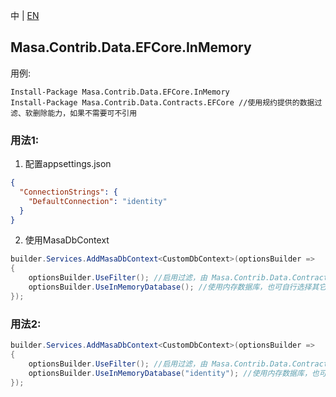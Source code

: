中 | [EN](README.md)

## Masa.Contrib.Data.EFCore.InMemory

用例:

``` powershelll
Install-Package Masa.Contrib.Data.EFCore.InMemory
Install-Package Masa.Contrib.Data.Contracts.EFCore //使用规约提供的数据过滤、软删除能力，如果不需要可不引用
```

### 用法1:

1. 配置appsettings.json

``` appsettings.json
{
  "ConnectionStrings": {
    "DefaultConnection": "identity"
  }
}
```

2. 使用MasaDbContext

``` C#
builder.Services.AddMasaDbContext<CustomDbContext>(optionsBuilder =>
{
    optionsBuilder.UseFilter(); //启用过滤，由 Masa.Contrib.Data.Contracts.EFCore 提供
    optionsBuilder.UseInMemoryDatabase(); //使用内存数据库，也可自行选择其它实现
});
```

### 用法2:

``` C#
builder.Services.AddMasaDbContext<CustomDbContext>(optionsBuilder =>
{
    optionsBuilder.UseFilter(); //启用过滤，由 Masa.Contrib.Data.Contracts.EFCore 提供
    optionsBuilder.UseInMemoryDatabase("identity"); //使用内存数据库，也可自行选择其它实现
});
```